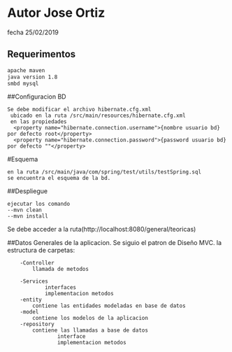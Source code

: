 # Autor Jose Ortiz

fecha 25/02/2019

## Requerimentos

```bash
apache maven
java version 1.8
smbd mysql 
```

##Configuracion BD
```
Se debe modificar el archivo hibernate.cfg.xml
 ubicado en la ruta /src/main/resources/hibernate.cfg.xml
 en las propiedades
  <property name="hibernate.connection.username">{nombre usuario bd} por defecto root</property>
  <property name="hibernate.connection.password">{password usuario bd} por defecto ""</property>
 ```
 #Esquema
  ``` 
  en la ruta /src/main/java/com/spring/test/utils/testSpring.sql
  se encuentra el esquema de la bd.
  ```

##Despliegue

```posicionarse en la raiz del proyecto y abrir una consola, 
ejecutar los comando 
--mvn clean
--mvn install
```
Se debe acceder a la ruta(http://localhost:8080/general/teoricas)

##Datos Generales de la aplicacion.
Se siguio el patron de Diseño MVC.
la estructura de carpetas:
```
    -Controller
        llamada de metodos
        
    -Services
            interfaces
            implementacion metodos
    -entity
        contiene las entidades modeladas en base de datos
    -model
        contiene los modelos de la aplicacion
    -repository
        contiene las llamadas a base de datos
                interface
                implementacion metodos    
```

